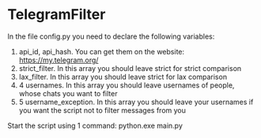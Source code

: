 # TelegramFilter

In the file config.py you need to declare the following variables:

1. api_id, api_hash. You can get them on the website: https://my.telegram.org/
2. strict_filter. In this array you should leave strict for strict comparison
3. lax_filter. In this array you should leave strict for lax comparison
4. 4 usernames. In this array you should leave usernames of people, whose chats you want to filter
5. 5 username_exception. In this array you should leave your usernames if you want the script not to filter messages from you 

Start the script using 1 command: python.exe main.py 
